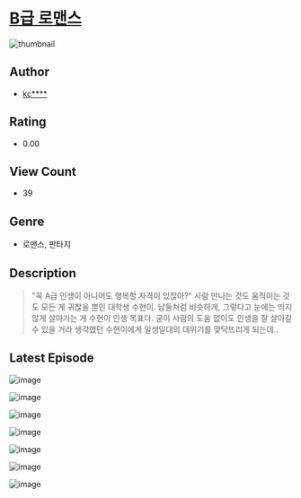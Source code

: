 # [B급 로맨스](https://comic.naver.com/bestChallenge/list?titleId=811347)
![thumbnail](https://image-comic.pstatic.net/user_contents_data/challenge_comic/2023/05/25/upload_7363441891988760161_480x623.jpeg)

## Author
- [kc****](https://comic.naver.com/artistTitle?id=367295)

## Rating
- 0.00

## View Count
- 39

## Genre
- 로맨스, 판타지

## Description
> "꼭 A급 인생이 아니어도 행복할 자격이 있잖아?" 사람 만나는 것도 움직이는 것도 모든 게 귀찮을 뿐인 대학생 수현이. 남들처럼 비슷하게, 그렇다고 눈에는 띄지 않게 살아가는 게 수현이 인생 목표다. 굳이 사람의 도움 없이도 인생을 잘 살아갈 수 있을 거라 생각했던 수현이에게 일생일대의 대위기를 맞닥뜨리게 되는데..


## Latest Episode
![image](https://image-comic.pstatic.net/user_contents_data/challenge_comic/2023/05/25/367295/upload_3546077154719654502.jpeg)

![image](https://image-comic.pstatic.net/user_contents_data/challenge_comic/2023/05/25/367295/upload_3990861511225925942.jpeg)

![image](https://image-comic.pstatic.net/user_contents_data/challenge_comic/2023/05/25/367295/upload_3906090246233798452.jpeg)

![image](https://image-comic.pstatic.net/user_contents_data/challenge_comic/2023/05/25/367295/upload_3774688517836388451.jpeg)

![image](https://image-comic.pstatic.net/user_contents_data/challenge_comic/2023/05/25/367295/upload_3906653213467894324.jpeg)

![image](https://image-comic.pstatic.net/user_contents_data/challenge_comic/2023/05/25/367295/upload_3833519180313145957.jpeg)

![image](https://image-comic.pstatic.net/user_contents_data/challenge_comic/2023/05/25/367295/upload_4135205392683708981.jpeg)
